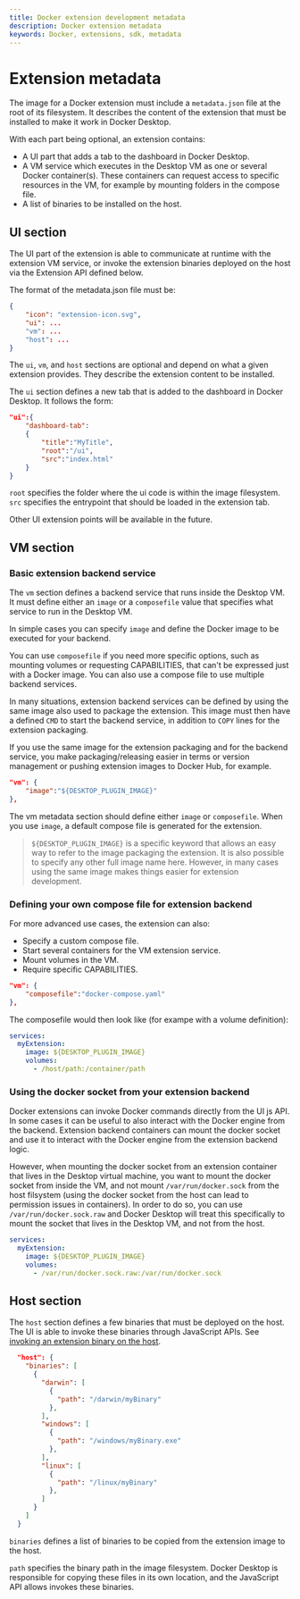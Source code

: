 ```yaml
---
title: Docker extension development metadata
description: Docker extension metadata
keywords: Docker, extensions, sdk, metadata
---
```


# Extension metadata

The image for a Docker extension must include a `metadata.json` file at the root of its filesystem. It describes the content of the extension that must be installed to make it work in Docker Desktop.

With each part being optional, an extension contains:

- A UI part that adds a tab to the dashboard in Docker Desktop.
- A VM service which executes in the Desktop VM as one or several Docker container(s). These containers can request access to specific resources in the VM, for example by mounting folders in the compose file.
- A list of binaries to be installed on the host.

## UI section

The UI part of the extension is able to communicate at runtime with the extension VM service, or invoke the extension binaries deployed on the host via the Extension API defined below.

The format of the metadata.json file must be:

```json
{
    "icon": "extension-icon.svg",
    "ui": ...
    "vm": ...
    "host": ...
}
```

The `ui`, `vm`, and `host` sections are optional and depend on what a given extension provides. They describe the extension content to be installed.

The `ui` section defines a new tab that is added to the dashboard in Docker Desktop. It follows the form:

```json
"ui":{
    "dashboard-tab":
    {
        "title":"MyTitle",
        "root":"/ui",
        "src":"index.html"
    }
}
```

`root` specifies the folder where the ui code is within the image filesystem.
`src` specifies the entrypoint that should be loaded in the extension tab.

Other UI extension points will be available in the future.

## VM section

### Basic extension backend service

The `vm` section defines a backend service that runs inside the Desktop VM. It must define either an `image` or a `composefile` value that specifies what service to run in the Desktop VM.

In simple cases you can specify `image` and define the Docker image to be executed for your backend.

You can use `composefile` if you need more specific options, such as mounting volumes or requesting CAPABILITIES, that can't be expressed just with a Docker image. You can also use a compose file to use multiple backend services.

In many situations, extension backend services can be defined by using the same image also used to package the extension. This image must then have a defined `CMD` to start the backend service, in addition to `COPY` lines for the extension packaging.

If you use the same image for the extension packaging and for the backend service, you make packaging/releasing easier in terms or version management or pushing extension images to Docker Hub, for example.

```json
"vm": {
    "image":"${DESKTOP_PLUGIN_IMAGE}"
},
```

The vm metadata section should define either `image` or `composefile`. When you use `image`, a default compose file is generated for the extension.

> `${DESKTOP_PLUGIN_IMAGE}` is a specific keyword that allows an easy way to refer to the image packaging the extension. It is also possible to specify any other full image name here. However, in many cases using the same image makes things easier for extension development.

### Defining your own compose file for extension backend

For more advanced use cases, the extension can also:

- Specify a custom compose file.
- Start several containers for the VM extension service.
- Mount volumes in the VM.
- Require specific CAPABILITIES.

```json
"vm": {
    "composefile":"docker-compose.yaml"
},
```

The composefile would then look like (for exampe with a volume definition):

```yaml
services:
  myExtension:
    image: ${DESKTOP_PLUGIN_IMAGE}
    volumes:
      - /host/path:/container/path
```

### Using the docker socket from your extension backend

Docker extensions can invoke Docker commands directly from the UI js API. In some cases it can be useful to also interact with the Docker engine from the backend. Extension backend containers can mount the docker socket and use it to interact with the Docker engine from the extension backend logic.

However, when mounting the docker socket from an extension container that lives in the Desktop virtual machine, you want to mount the docker socket from inside the VM, and not mount `/var/run/docker.sock` from the host filsystem (using the docker socket from the host can lead to permission issues in containers).
In order to do so, you can use `/var/run/docker.sock.raw` and Docker Desktop will treat this specifically to mount the socket that lives in the Desktop VM, and not from the host.

```yaml
services:
  myExtension:
    image: ${DESKTOP_PLUGIN_IMAGE}
    volumes:
      - /var/run/docker.sock.raw:/var/run/docker.sock
```

## Host section

The `host` section defines a few binaries that must be deployed on the host. The UI is able to invoke these binaries through JavaScript APIs. See [invoking an extension binary on the host](../dev/api/backend.md#invoke-an-extension-binary-on-the-host).

```json
  "host": {
    "binaries": [
      {
        "darwin": [
          {
            "path": "/darwin/myBinary"
          },
        ],
        "windows": [
          {
            "path": "/windows/myBinary.exe"
          },
        ],
        "linux": [
          {
            "path": "/linux/myBinary"
          },
        ]
      }
    ]
  }
```

`binaries` defines a list of binaries to be copied from the extension image to the host.

`path` specifies the binary path in the image filesystem. Docker Desktop is responsible for copying these files in its own location, and the JavaScript API allows invokes these binaries.
